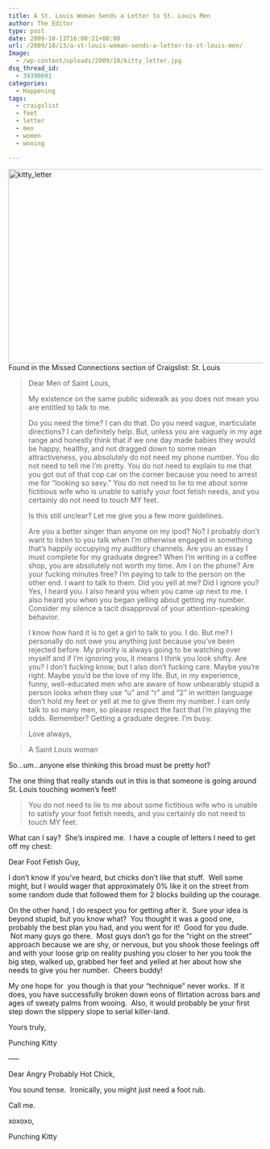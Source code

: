 ```yaml
---
title: A St. Louis Woman Sends a Letter to St. Louis Men
author: The Editor
type: post
date: 2009-10-13T16:00:21+00:00
url: /2009/10/13/a-st-louis-woman-sends-a-letter-to-st-louis-men/
Image:
  - /wp-content/uploads/2009/10/kitty_letter.jpg
dsq_thread_id:
  - 39390691
categories:
  - Happening
tags:
  - craigslist
  - feet
  - letter
  - men
  - women
  - wooing

---
```

[<img class="aligncenter size-full wp-image-1977" title="kitty_letter" src="http://punchingkitty.com/wp-content/uploads/2009/10/kitty_letter.jpg" alt="kitty_letter" width="600" height="385" srcset="http://media.punchingkitty.com/wordpress/2009/10/kitty_letter.jpg 600w, http://media.punchingkitty.com/wordpress/2009/10/kitty_letter-300x192.jpg 300w" sizes="(max-width: 600px) 100vw, 600px" />][1]Found in the Missed Connections section of Craigslist: St. Louis

> Dear Men of Saint Louis,
> 
> My existence on the same public sidewalk as you does not mean you are entitled to talk to me.
> 
> Do you need the time? I can do that. Do you need vague, inarticulate directions? I can definitely help. But, unless you are vaguely in my age range and honestly think that if we one day made babies they would be happy, healthy, and not dragged down to some mean attractiveness, you absolutely do not need my phone number. You do not need to tell me I’m pretty. You do not need to explain to me that you got out of that cop car on the corner because you need to arrest me for “looking so sexy.” You do not need to lie to me about some fictitious wife who is unable to satisfy your foot fetish needs, and you certainly do not need to touch MY feet.
> 
> Is this still unclear? Let me give you a few more guidelines.
> 
> Are you a better singer than anyone on my ipod? No? I probably don’t want to listen to you talk when I’m otherwise engaged in something that’s happily occupying my auditory channels. Are you an essay I must complete for my graduate degree? When I’m writing in a coffee shop, you are absolutely not worth my time. Am I on the phone? Are your fucking minutes free? I’m paying to talk to the person on the other end. I want to talk to them. Did you yell at me? Did I ignore you? Yes, I heard you. I also heard you when you came up next to me. I also heard you when you began yelling about getting my number. Consider my silence a tacit disapproval of your attention-speaking behavior.
> 
> I know how hard it is to get a girl to talk to you. I do. But me? I personally do not owe you anything just because you’ve been rejected before. My priority is always going to be watching over myself and if I’m ignoring you, it means I think you look shifty. Are you? I don’t fucking know, but I also don’t fucking care. Maybe you’re right. Maybe you’d be the love of my life. But, in my experience, funny, well-educated men who are aware of how unbearably stupid a person looks when they use “u” and “r” and “2” in written language don’t hold my feet or yell at me to give them my number. I can only talk to so many men, so please respect the fact that I’m playing the odds. Remember? Getting a graduate degree. I’m busy.
> 
> Love always,
  
> A Saint Louis woman

So&#8230;um&#8230;anyone else thinking this broad must be pretty hot?

The one thing that really stands out in this is that someone is going around St. Louis touching women&#8217;s feet!

> You do not need to lie to me about some fictitious wife who is unable to satisfy your foot fetish needs, and you certainly do not need to touch MY feet.

What can I say?  She&#8217;s inspired me.  I have a couple of letters I need to get off my chest:

Dear Foot Fetish Guy,

I don&#8217;t know if you&#8217;ve heard, but chicks don&#8217;t like that stuff.  Well some might, but I would wager that approximately 0% like it on the street from some random dude that followed them for 2 blocks building up the courage.

On the other hand, I do respect you for getting after it.  Sure your idea is beyond stupid, but you know what?  You thought it was a good one, probably the best plan you had, and you went for it!  Good for you dude.  Not many guys go there.  Most guys don&#8217;t go for the &#8220;right on the street&#8221; approach because we are shy, or nervous, but you shook those feelings off and with your loose grip on reality pushing you closer to her you took the big step, walked up, grabbed her feet and yelled at her about how she needs to give you her number.  Cheers buddy!

My one hope for  you though is that your &#8220;technique&#8221; never works.  If it does, you have successfully broken down eons of flirtation across bars and ages of sweaty palms from wooing.  Also, it would probably be your first step down the slippery slope to serial killer-land.

Yours truly,

Punching Kitty

&#8212;&#8211;

Dear Angry Probably Hot Chick,

You sound tense.  Ironically, you might just need a foot rub.

Call me.

xoxoxo,

Punching Kitty

 [1]: http://punchingkitty.com/wp-content/uploads/2009/10/kitty_letter.jpg
